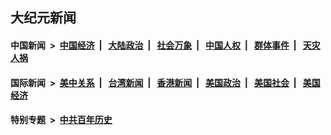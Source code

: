 ## 大纪元新闻

#### 中国新闻 &nbsp;>&nbsp; [中国经济](indexes/ncid283/README.md?08221245) &nbsp;| &nbsp; [大陆政治](indexes/ncid277/README.md?08221245) &nbsp;| &nbsp; [社会万象](indexes/ncid282/README.md?08221245) &nbsp;| &nbsp; [中国人权](indexes/ncid278/README.md?08221245) &nbsp;| &nbsp; [群体事件](indexes/ncid279/README.md?08221245) &nbsp;| &nbsp; [天灾人祸](indexes/ncid280/README.md?08221245)

#### 国际新闻 &nbsp;>&nbsp; [美中关系](indexes/nf1412576/README.md?08221245) &nbsp;| &nbsp; [台湾新闻](indexes/ncid1349361/README.md?08221245) &nbsp;| &nbsp; [香港新闻](indexes/ncid1349362/README.md?08221245) &nbsp;| &nbsp; [美国政治](indexes/ncid1078159/README.md?08221245) &nbsp;| &nbsp; [美国社会](indexes/ncid1078160/README.md?08221245) &nbsp;| &nbsp; [美国经济](indexes/ncid1078158/README.md?08221245)

#### 特别专题 &nbsp;>&nbsp; [中共百年历史](https://github.com/epoch-news/epoch-special/blob/master/README.md?08221245)  

